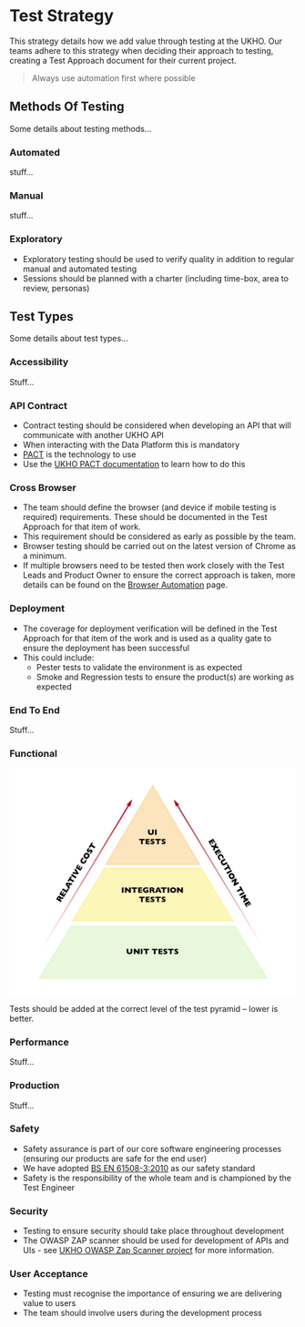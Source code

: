 # Test Strategy

This strategy details how we add value through testing at the UKHO. Our teams adhere to this strategy when deciding their approach to testing, creating a Test Approach document for their current project.

> Always use automation first where possible

## Methods Of Testing

Some details about testing methods...

### Automated

stuff...

### Manual

stuff...

### Exploratory

* Exploratory testing should be used to verify quality in addition to regular manual and automated testing
* Sessions should be planned with a charter (including time-box, area to review, personas)

## Test Types

Some details about test types...

### Accessibility

Stuff...

### API Contract

* Contract testing should be considered when developing an API that will communicate with another UKHO API
* When interacting with the Data Platform this is mandatory
* [PACT](https://docs.pact.io/) is the technology to use
* Use the [UKHO PACT documentation](https://docs.data.ukho.gov.uk/testing/pact/introduction/) to learn how to do this

### Cross Browser

* The team should define the browser (and device if mobile testing is required) requirements. These should be documented in the Test Approach for that item of work.
* This requirement should be considered as early as possible by the team.
* Browser testing should be carried out on the latest version of Chrome as a minimum.
* If multiple browsers need to be tested then work closely with the Test Leads and Product Owner to ensure the correct approach is taken, more details can be found on the [Browser Automation](./browser-automation.md) page.

### Deployment

* The coverage for deployment verification will be defined in the Test Approach for that item of the work and is used as a quality gate to ensure the deployment has been successful
* This could include:
  * Pester tests to validate the environment is as expected
  * Smoke and Regression tests to ensure the product(s) are working as expected

### End To End

Stuff...

### Functional

![Test Pyramid](images/test-pyramid.png)

Tests should be added at the correct level of the test pyramid – lower is better.

### Performance

Stuff...

### Production

Stuff...

### Safety

* Safety assurance is part of our core software engineering processes (ensuring our products are safe for the end user)
* We have adopted [BS EN 61508-3:2010](https://fdocuments.in/document/iec-61508-6.html) as our safety standard
* Safety is the responsibility of the whole team and is championed by the Test Engineer

### Security

* Testing to ensure security should take place throughout development
* The OWASP ZAP scanner should be used for development of APIs and UIs - see [UKHO OWASP Zap Scanner project](https://github.com/UKHO/owasp-zap-scan) for more information.

### User Acceptance

* Testing must recognise the importance of ensuring we are delivering value to users
* The team should involve users during the development process
